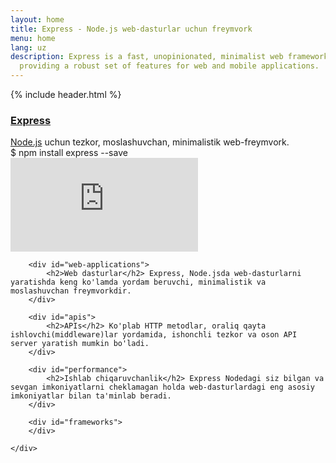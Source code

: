 ```yaml
---
layout: home
title: Express - Node.js web-dasturlar uchun freymvork
menu: home
lang: uz
description: Express is a fast, unopinionated, minimalist web framework for Node.js,
  providing a robust set of features for web and mobile applications.
---
```

<section id="home-content">
  {% include header.html %}
  <div id="overlay"></div>
  <div id="homepage-leftpane" class="pane">
    <section id="description">
        <h1 class="express"><a href="/">Express</a></h1>
        <span class="description"> <a href='https://nodejs.org/en/'>Node.js</a> uchun tezkor, moslashuvchan, minimalistik web-freymvork.</span>
    </section>
    <div id="install-command">$ npm install express --save</div>
  </div>
  <div id="homepage-rightpane" class="pane">
    <iframe src="https://www.youtube.com/embed/HxGt_3F0ULg" frameborder="0" allowfullscreen></iframe>
  </div>
</section>

<section id="intro">
    <div id="boxes" class="clearfix">

        <div id="web-applications">
            <h2>Web dasturlar</h2> Express, Node.jsda web-dasturlarni yaratishda keng ko'lamda yordam beruvchi, minimalistik va moslashuvchan freymvorkdir.
        </div>

        <div id="apis">
            <h2>APIs</h2> Ko'plab HTTP metodlar, oraliq qayta ishlovchi(middleware)lar yordamida, ishonchli tezkor va oson API server yaratish mumkin bo'ladi.
        </div>

        <div id="performance">
            <h2>Ishlab chiqaruvchanlik</h2> Express Nodedagi siz bilgan va sevgan imkoniyatlarni cheklamagan holda web-dasturlardagi eng asosiy imkoniyatlar bilan ta'minlab beradi.
        </div>

        <div id="frameworks">
        </div>

    </div>
</section>
